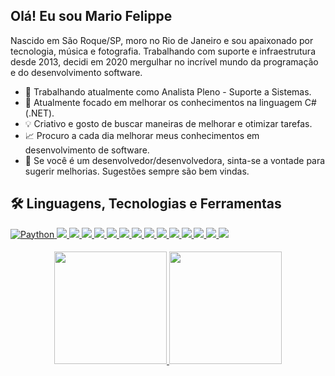 ## Olá! Eu sou Mario Felippe

Nascido em São Roque/SP, moro no Rio de Janeiro e sou apaixonado por tecnologia, música e fotografia. Trabalhando com suporte e infraestrutura desde 2013, decidi em 2020 mergulhar no incrível mundo da programação e do desenvolvimento software.

- 🔭 Trabalhando atualmente como Analista Pleno - Suporte a Sistemas.
- 🎯 Atualmente focado em melhorar os conhecimentos na linguagem C# (.NET).
- 💡 Criativo e gosto de buscar maneiras de melhorar e otimizar tarefas.
- 📈 Procuro a cada dia melhorar meus conhecimentos em desenvolvimento de software.
- 👯 Se você é um desenvolvedor/desenvolvedora, sinta-se a vontade para sugerir melhorias. Sugestões sempre são bem vindas.

## 🛠️ Linguagens, Tecnologias e Ferramentas

<div>
  <a href="https://github.com/mariofelippe">
    <img alt="Paython" src="https://img.shields.io/badge/python-3670A0?style=for-the-badge&logo=python&logoColor=ffdd54"/>
    <img src="https://img.shields.io/badge/Django-092E20?style=for-the-badge&logo=django&logoColor=white"/>
    <img src="https://img.shields.io/badge/Flask-000000?style=for-the-badge&logo=flask&logoColor=white"/>
    <img src="https://img.shields.io/badge/pandas-%23150458.svg?style=for-the-badge&logo=pandas&logoColor=white"/>
    <img src="https://img.shields.io/badge/MySQL-00000F?style=for-the-badge&logo=mysql&logoColor=white"/>
    <img src="https://img.shields.io/badge/c%23-%23239120.svg?style=for-the-badge&logo=c-sharp&logoColor=white"/>
    <img src="https://img.shields.io/badge/.NET-5C2D91?style=for-the-badge&logo=.net&logoColor=white"/>
    <img src="https://img.shields.io/badge/html5-%23E34F26.svg?style=for-the-badge&logo=html5&logoColor=white"/>
    <img src="https://img.shields.io/badge/css3-%231572B6.svg?style=for-the-badge&logo=css3&logoColor=white"/>
    <img src="https://img.shields.io/badge/git-%23F05033.svg?style=for-the-badge&logo=git&logoColor=white"/>
    <img src="https://img.shields.io/badge/github-%23121011.svg?style=for-the-badge&logo=github&logoColor=white"/>
    <img src="https://img.shields.io/badge/shell_script-%23121011.svg?style=for-the-badge&logo=gnu-bash&logoColor=white"/>
    <img src="https://img.shields.io/badge/Postman-FF6C37?style=for-the-badge&logo=postman&logoColor=white"/>
    <img src="https://img.shields.io/badge/Windows-0078D6?style=for-the-badge&logo=windows&logoColor=white"/>
    <img src="https://img.shields.io/badge/Linux-FCC624?style=for-the-badge&logo=linux&logoColor=black"/>
  </a>
</div>

####
<div align="center">
  <a href="https://github.com/mariofelippe">
  <img height="180em" src="https://github-readme-stats.vercel.app/api?username=mariofelippe&show_icons=true&count_private=true&include_all_commits=true&hide_title=true"/>
  <img height="180em" src="https://github-readme-stats.vercel.app/api/top-langs/?username=mariofelippe&layout=compact&custom_title=Linguagens%20mais%20utilizadas"/>
  </a>
</div>

